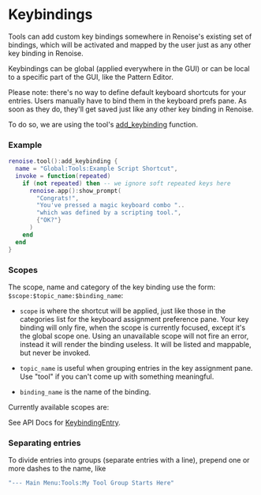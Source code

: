 # Keybindings

Tools can add custom key bindings somewhere in Renoise's existing set of bindings, which will be activated and 
mapped by the user just as any other key binding in Renoise.

Keybindings can be global (applied everywhere in the GUI) or can be local to a specific part of the GUI, like the Pattern Editor.

Please note: there's no way to define default keyboard shortcuts for your entries. Users manually have to bind them in the keyboard prefs pane. As soon as they do, they'll get saved just like any other key binding in Renoise.

To do so, we are using the tool's [add_keybinding](../API/renoise/renoise.ScriptingTool.md#add_keybinding) function.

### Example

```lua
renoise.tool():add_keybinding {
  name = "Global:Tools:Example Script Shortcut",
  invoke = function(repeated)
    if (not repeated) then -- we ignore soft repeated keys here
      renoise.app():show_prompt(
        "Congrats!",
        "You've pressed a magic keyboard combo "..
        "which was defined by a scripting tool.",
        {"OK?"}
      )
    end
  end
}
```

### Scopes

The scope, name and category of the key binding use the form: 
`$scope:$topic_name:$binding_name`:

* `scope` is where the shortcut will be applied, just like those
in the categories list for the keyboard assignment preference pane.
Your key binding will only fire, when the scope is currently focused,
except it's the global scope one.
Using an unavailable scope will not fire an error, instead it will render
the binding useless. It will be listed and mappable, but never be invoked.

* `topic_name` is useful when grouping entries in the key assignment pane.
Use "tool" if you can't come up with something meaningful.

* `binding_name` is the name of the binding.

Currently available scopes are:

See API Docs for [KeybindingEntry](../API/renoise/renoise.ScriptingTool.md#toolkeybindingentry).

### Separating entries

To divide entries into groups (separate entries with a line), prepend one or more dashes to the name, like 

```lua
"--- Main Menu:Tools:My Tool Group Starts Here"
```